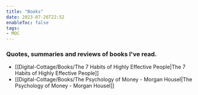 ```yaml
---
title: "Books"
date: 2023-07-26T22:52
enableToc: false
tags:
- MOC
---
```

### Quotes, summaries and reviews of books I've read. 


- [[Digital-Cottage/Books/The 7 Habits of Highly Effective People|The 7 Habits of Highly Effective People]]
- [[Digital-Cottage/Books/The Psychology of Money - Morgan Housel|The Psychology of Money - Morgan Housel]]

